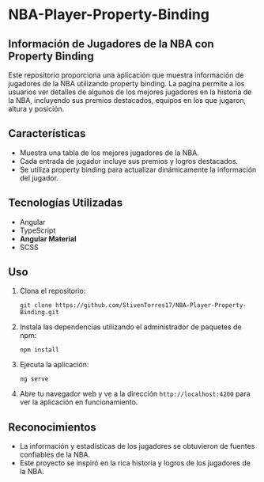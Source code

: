 # NBA-Player-Property-Binding
## Información de Jugadores de la NBA con Property Binding

Este repositorio proporciona una aplicación que muestra información de jugadores de la NBA utilizando property binding. La pagina permite a los usuarios ver detalles de algunos de los mejores jugadores en la historia de la NBA, incluyendo sus premios destacados, equipos en los que jugaron, altura y posición.

## Características

- Muestra una tabla de los mejores jugadores de la NBA.
- Cada entrada de jugador incluye sus premios y logros destacados.
- Se utiliza property binding para actualizar dinámicamente la información del jugador.

## Tecnologías Utilizadas

- Angular
- TypeScript
- **Angular Material**
- SCSS
## Uso

1. Clona el repositorio:

   ```
   git clone https://github.com/StivenTorres17/NBA-Player-Property-Binding.git
   ```

2. Instala las dependencias utilizando el administrador de paquetes de npm:

   ```
   npm install
   ```

3. Ejecuta la aplicación:

   ```
   ng serve
   ```

4. Abre tu navegador web y ve a la dirección `http://localhost:4200` para ver la aplicación en funcionamiento.

## Reconocimientos

- La información y estadísticas de los jugadores se obtuvieron de fuentes confiables de la NBA.
- Este proyecto se inspiró en la rica historia y logros de los jugadores de la NBA.
